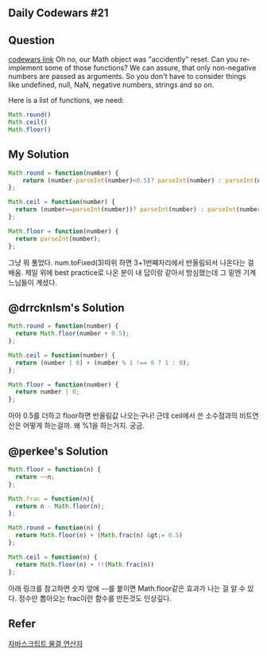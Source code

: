 ## Daily Codewars #21
## Question
[codewars link](http://www.codewars.com/kata/5267faf57526ea542e0007fb/train/javascript)
Oh no, our Math object was "accidently" reset. Can you re-implement some of those functions? We can assure, that only non-negative numbers are passed as arguments. So you don't have to consider things like undefined, null, NaN, negative numbers, strings and so on.

Here is a list of functions, we need:
```javascript
Math.round()
Math.ceil()
Math.floor()
```

## My Solution
```javascript
Math.round = function(number) {
    return (number-parseInt(number)<0.5)? parseInt(number) : parseInt(number)+1;
};

Math.ceil = function(number) {
  return (number==parseInt(number))? parseInt(number) : parseInt(number)+1;
};

Math.floor = function(number) {
  return parseInt(number);
};
```
그냥 뭐 풀었다.
num.toFixed(3)따위 하면 3+1번째자리에서 반올림되서 나온다는 걸 배움.
제일 위에 best practice로 나온 분이 내 답이랑 같아서 방심했는데
그 밑엔 기계느님들이 계셨다.

## @drrcknlsm's Solution
```javascript
Math.round = function(number) {
  return Math.floor(number + 0.5);
};

Math.ceil = function(number) {
  return (number | 0) + (number % 1 !== 0 ? 1 : 0);
};

Math.floor = function(number) {
  return number | 0;
};
```
아아 0.5를 더하고 floor하면 반올림값 나오는구나!
근데 ceil에서 쓴 소수점과의 비트연산은 어떻게 하는걸까.
왜 %1을 하는거지. 궁금.

## @perkee's Solution
```javascript
Math.floor = function(n) {
  return ~~n;
};

Math.frac = function(n){
  return n - Math.floor(n);
};

Math.round = function(n) {
  return Math.floor(n) + (Math.frac(n) &gt;= 0.5)
};

Math.ceil = function(n) {
  return Math.floor(n) + !!(Math.frac(n))
};
```
아래 링크를 참고하면 숫자 앞에 `~~`를 붙이면 Math.floor같은 효과가 나는 걸 알 수 있다.
정수만 뽑아오는 frac이란 함수를 만든것도 인상깊다.


## Refer
[자바스크립트 물결 연산자](http://www.phpschool.com/gnuboard4/bbs/board.php?bo_table=tipntech&wr_id=74574)
